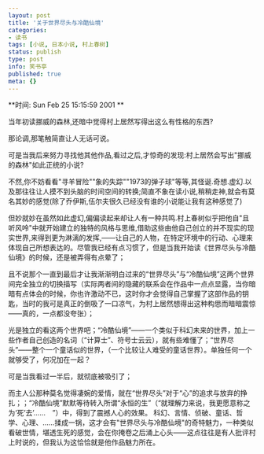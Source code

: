 ```yaml
---
layout: post
title: '关于世界尽头与冷酷仙境'
categories:
- 读书
tags: [小说, 日本小说, 村上春树]
status: publish
type: post
info: 笑书亭
published: true
meta: {}
---
```


**时间: Sun Feb 25 15:15:59 2001 ** 

当年初读挪威的森林,还暗中觉得村上居然写得出这么有性格的东西?

那论调,那笔触简直让人无话可说。

可是当我后来努力寻找他其他作品,看过之后,才惊奇的发现:村上居然会写出"挪威的森林"如此正统的小说?

不然,你不妨看看"寻羊冒险""象的失踪""1973的弹子球"等等,其怪诞.奇想.虚幻.以及那往往让人摸不到头脑的时间空间的转换;简直不象在读小说,稍稍走神,就会有莫名其妙的感觉(除了乔伊斯,伍尔夫很久已经没有谁的小说能让我有这种感觉了)

但妙就妙在虽然如此虚幻,偏偏读起来却让人有一种共鸣.村上春树似乎把他自"且听风呤"中就开始建立的独特的风格与思维,借助这些由他自己创立的并不现实的现实世界,来得到更为淋漓的发挥,——让自己的人物，在特定环境中的行动、心理来体现自己所想表达的。尽管我已经有点习惯了，但是当我开始读《世界尽头与冷酷仙境》的时候，还是被弄得有点晕了；

且不说那个一直到最后才让我渐渐明白过来的“世界尽头”与“冷酷仙境”这两个世界间完全独立的切换描写（实际两者间的隐藏的联系会在作品中一点点显露，当你暗暗有点体会的时候，你也许激动不已，这时你才会觉得自己掌握了这部作品的钥匙，当时的我可是真正的倒吸了一口凉气，为村上居然想得出这种构思而暗暗震惊——真的，一点都没夸张）；

光是独立的看这两个世界吧；“冷酷仙境”——一个类似于科幻未来的世界，加上一些作者自己创造的名词（“计算士”、符号士云云），就有些难懂了；“世界尽头”——整个一个童话似的世界，（一个比较让人难受的童话世界）。单独任何一个就够受了，何况加在一起？

可是当我看过一半后，就彻底被吸引了；

而主人公那种莫名觉得凄婉的爱情，就在“世界尽头”对于“心”的追求与放弃的挣扎；；“冷酷仙境”默默等待转入所谓“永恒的生”（“就理解力来说，我更愿意称之为‘死’去’……　”）中，得到了震撼人心的效果。 科幻、言情、侦破、童话、哲学、心理、……揉成一锅，这才会有"世界尽头与冷酷仙境"的奇特魅力，一种类似看破世情，堪透生死的感觉，会在你掩卷之后涌上心头——这点往往是有人批评村上时说的，但我认为这恰恰就是他作品魅力所在。

